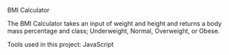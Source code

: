 BMI Calculator

The BMI Calculator takes an input of weight and height and returns a body mass percentage and class; Underweight, Normal, Overweight, or Obese.

Tools used in this project: JavaScript